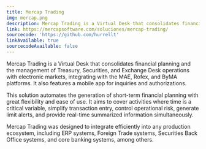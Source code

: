 ```yaml
---
title: Mercap Trading
img: mercap.png
description: Mercap Trading is a Virtual Desk that consolidates financial planning and the management of Treasury, Securities, and Exchange Desk operations.
link: https://mercapsoftware.com/soluciones/mercap-trading/
sourcecode: 'https://github.com/hurrellt'
linkAvailable: true
sourcecodeAvailable: false
---
```

Mercap Trading is a Virtual Desk that consolidates financial planning and the management of Treasury, Securities, and Exchange Desk operations with electronic markets, integrating with the MAE, Rofex, and ByMA platforms. It also features a mobile app for inquiries and authorizations.

This solution automates the generation of short-term financial planning with great flexibility and ease of use. It aims to cover activities where time is a critical variable, simplify transaction entry, control operational risk, generate limit alerts, and provide real-time summarized information simultaneously.

Mercap Trading was designed to integrate efficiently into any production ecosystem, including ERP systems, Foreign Trade systems, Securities Back Office systems, and core banking systems, among others.